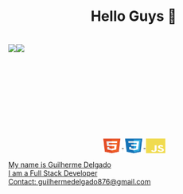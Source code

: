 <div align="center">
  <h1> Hello Guys 👋</h1>
</div>
<div id="header" align="center">
    <a href="https://github.com/guigasprog" align="center">
      <img height="180em" align="left" src="https://github-readme-stats.vercel.app/api?username=guigasprog&show_icons=true&theme=radical"/>
      <img height="180em" align="left" src="https://github-readme-stats-eight-theta.vercel.app/api/top-langs/?username=guigasprog&layout=compact&langs_count=6&theme=radical"/>
      <div align="center">
        <h1><br><br><br><br><br></h1>
        <img align="center" height="30" width="40" src="https://raw.githubusercontent.com/devicons/devicon/master/icons/html5/html5-original.svg">
        <img align="center" height="30" width="40" src="https://raw.githubusercontent.com/devicons/devicon/master/icons/css3/css3-original.svg">
        <img align="center" height="30" width="40" src="https://raw.githubusercontent.com/devicons/devicon/master/icons/javascript/javascript-plain.svg">
        <div align="left">
          <p>My name is Guilherme Delgado<br>I am a Full Stack Developer<br>Contact: guilhermedelgado876@gmail.com</p>
        </div>
      </div>
    </a>
</div>  
<!--   <div id="badges" align="center">
  <a href="https://www.linkedin.com/in/henry-f-086541270/">
    <img src="https://img.shields.io/badge/LinkedIn-blue?style=for-the-badge&logo=linkedin&logoColor=white" alt="LinkedIn Badge"/>
  </a>
</div> -->

<!--
**guigasprog/guigasprog** is a ✨ _special_ ✨ repository because its `README.md` (this file) appears on your GitHub profile.

Here are some ideas to get you started:

- 🔭 I’m currently working on ...
- 🌱 I’m currently learning ...
- 👯 I’m looking to collaborate on ...
- 🤔 I’m looking for help with ...
- 💬 Ask me about ...
- 📫 How to reach me: ...
- 😄 Pronouns: ...
- ⚡ Fun fact: ...
-->
